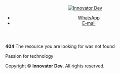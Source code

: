 <!DOCTYPE html>
<html lang="en">
<head>
    <meta content="width=device-width, initial-scale=1, maximum-scale=1, user-scalable=no, viewport-fit=cover" name="viewport"/><link href="https://s3.innovator.dev" rel="preconnect"/><link href="https://s3.innovator.dev/app.icon/196.png" rel="shortcut icon" sizes="196x196"/><link href="https://s3.innovator.dev/app.icon/196.png" rel="apple-touch-icon"/><link href="https://innovator.dev/favicon.ico" rel="icon" sizes="16x16"/>
    <link href="https://innovator.dev/" rel="canonical"/>
    <title>Not found - Innovator Dev</title>
    <meta content="" name="description"/>
    <meta content="noindex,follow" name="robots"/>
    <link as="style" href="https://innovator.dev/assets/css/app.css" rel="preload"/>
    <link rel="stylesheet" href="assets/css/app.css"/>
</head>
<body class="page home-page"><div class="overlay">
    <header>
        <div class="container">
            <a href="https://innovator.dev" title="Innovator Dev" class="logo na"><img src="https://s3.innovator.dev/app.logo/3/logo-sm.png" alt="Innovator Dev" title="Innovator Dev" /></a>
            <nav><ul>
                <li><a class="btn btn-icon btn-whatsapp" href="https://wa.me/40750433878" title="Contact Innovator Dev on WhatsApp">WhatsApp <span class="ic-ml-5" data-icon="&#xea93;"></span></a></li>
                <li><a class="btn btn-icon btn-secondary" href="mailto:hello@innovator.dev" title="Contact Innovator Dev">E-mail <span class="ic-ml-5" data-icon="&#xe901;"></span></a></li>
            </ul></nav>
        </div>
    </header>
    <main>
        <section class="turn-ideas-into-business-value"><div class="container">
            <p class="summary"><strong>404</strong> The resource you are looking for was not found</p>
        </div></section>
    </main>
    <footer><div class="container">
        <p>Passion for technology <span data-icon="&#xe914;" class="ic-ml-5 ic-colored ic-color-red"></span></p>
        <p>Copyright &copy; <strong>Innovator Dev</strong>. All rights reserved.</p>
    </div></footer>
</div></body>
</html>